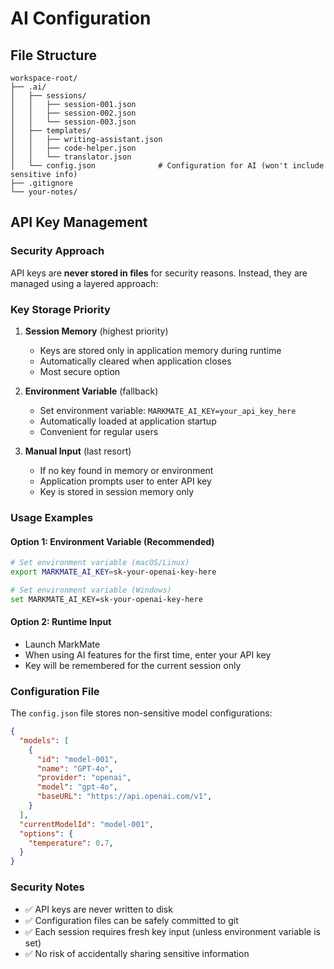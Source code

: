 # AI Configuration

## File Structure
```
workspace-root/
├── .ai/
│   ├── sessions/
│   │   ├── session-001.json
│   │   ├── session-002.json
│   │   └── session-003.json
│   ├── templates/
│   │   ├── writing-assistant.json
│   │   ├── code-helper.json
│   │   └── translator.json
│   └── config.json              # Configuration for AI (won't include sensitive info)
├── .gitignore
└── your-notes/
```

## API Key Management

### Security Approach
API keys are **never stored in files** for security reasons. Instead, they are managed using a layered approach:

### Key Storage Priority
1. **Session Memory** (highest priority)
   - Keys are stored only in application memory during runtime
   - Automatically cleared when application closes
   - Most secure option

2. **Environment Variable** (fallback)
   - Set environment variable: `MARKMATE_AI_KEY=your_api_key_here`
   - Automatically loaded at application startup
   - Convenient for regular users

3. **Manual Input** (last resort)
   - If no key found in memory or environment
   - Application prompts user to enter API key
   - Key is stored in session memory only

### Usage Examples

#### Option 1: Environment Variable (Recommended)
```bash
# Set environment variable (macOS/Linux)
export MARKMATE_AI_KEY=sk-your-openai-key-here

# Set environment variable (Windows)
set MARKMATE_AI_KEY=sk-your-openai-key-here
```

#### Option 2: Runtime Input
- Launch MarkMate
- When using AI features for the first time, enter your API key
- Key will be remembered for the current session only

### Configuration File
The `config.json` file stores non-sensitive model configurations:
```json
{
  "models": [
    {
      "id": "model-001",
      "name": "GPT-4o",
      "provider": "openai",
      "model": "gpt-4o",
      "baseURL": "https://api.openai.com/v1",
    }
  ],
  "currentModelId": "model-001",
  "options": {
    "temperature": 0.7,
  }
}
```

### Security Notes
- ✅ API keys are never written to disk
- ✅ Configuration files can be safely committed to git
- ✅ Each session requires fresh key input (unless environment variable is set)
- ✅ No risk of accidentally sharing sensitive information
